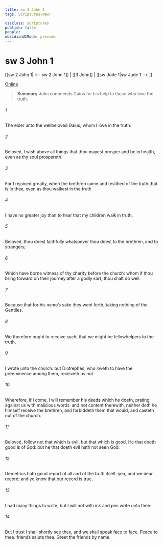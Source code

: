 ```yaml
---
title: sw 3 John 1
tags: Scriptures\NewT

cssclass: scriptures
publish: false
people:
obsidianUIMode: preview
---
```


# sw 3 John 1
[[sw 2 John 1| <-- sw 2 John 1]] | [[3 John]] | [[sw Jude 1|sw Jude 1 --> ]]

[Online](https://churchofjesuschrist.org/study/scriptures/nt/3-jn/1?lang=eng)

> __Summary__
John commends Gaius for his help to those who love the truth.

###### 1 
The elder unto the wellbeloved Gaius, whom I love in the truth.

###### 2 
Beloved, I wish above all things that thou mayest prosper and be in health, even as thy soul prospereth.

###### 3 
For I rejoiced greatly, when the brethren came and testified of the truth that is in thee, even as thou walkest in the truth.

###### 4 
I have no greater joy than to hear that my children walk in truth.

###### 5 
Beloved, thou doest faithfully whatsoever thou doest to the brethren, and to strangers;

###### 6 
Which have borne witness of thy charity before the church: whom if thou bring forward on their journey after a godly sort, thou shalt do well:

###### 7 
Because that for his name’s sake they went forth, taking nothing of the Gentiles.

###### 8 
We therefore ought to receive such, that we might be fellowhelpers to the truth.

###### 9 
I wrote unto the church: but Diotrephes, who loveth to have the preeminence among them, receiveth us not.

###### 10 
Wherefore, if I come, I will remember his deeds which he doeth, prating against us with malicious words: and not content therewith, neither doth he himself receive the brethren, and forbiddeth them that would, and casteth  out of the church.

###### 11 
Beloved, follow not that which is evil, but that which is good. He that doeth good is of God: but he that doeth evil hath not seen God.

###### 12 
Demetrius hath good report of all  and of the truth itself: yea, and we  bear record; and ye know that our record is true.

###### 13 
I had many things to write, but I will not with ink and pen write unto thee:

###### 14 
But I trust I shall shortly see thee, and we shall speak face to face. Peace  to thee.  friends salute thee. Greet the friends by name.


